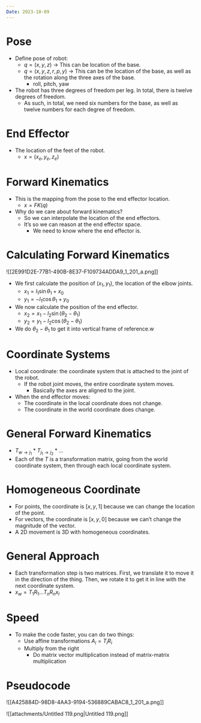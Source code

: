 ```yaml
---
Date: 2023-10-09
---
```

# Pose

- Define pose of robot:
    - $q = (x, y, z)$﻿ → This can be location of the base.
    - $q = (x, y, z, r, p, y)$﻿ → This can be the location of the base, as well as the rotation along the three axes of the base.
        - roll, pitch, yaw
- The robot has three degrees of freedom per leg. In total, there is twelve degrees of freedom.
    - As such, in total, we need six numbers for the base, as well as twelve numbers for each degree of freedom.

# End Effector

- The location of the feet of the robot.
    - $x = (x_e, y_e, z_e)$﻿

# Forward Kinematics

- This is the mapping from the pose to the end effector location.
    - $x = FK(q)$﻿
- Why do we care about forward kinematics?
    - So we can interpolate the location of the end effectors.
    - It’s so we can reason at the end effector space.
        - We need to know where the end effector is.

# Calculating Forward Kinematics

![[2E991D2E-77B1-490B-8E37-F109734ADDA9_1_201_a.png]]

- We first calculate the position of $(x_1, y_1)$﻿, the location of the elbow joints.
    - $x_1 = l_1 \sin\theta_1 + x_0$﻿
    - $y_1 = -l_1 \cos \theta_1 + y_0$﻿
- We now calculate the position of the end effector.
    - $x_2 = x_1 - l_2 \sin(\theta_2 - \theta_1)$﻿
    - $y_2 = y_1 - l_2 \cos(\theta_2 - \theta_1)$﻿
- We do $\theta_2 - \theta_1$﻿ to get it into vertical frame of reference.w

# Coordinate Systems

- Local coordinate: the coordinate system that is attached to the joint of the robot.
    - If the robot joint moves, the entire coordinate system moves.
        - Basically the axes are aligned to the joint.
- When the end effector moves:
    - The coordinate in the local coordinate does not change.
    - The coordinate in the world coordinate does change.

# General Forward Kinematics

- $T_{w \to j_1} * T_{j_1 \to j_2}* \dots$﻿
- Each of the $T$﻿ is a transformation matrix, going from the world coordinate system, then through each local coordinate system.

# Homogeneous Coordinate

- For points, the coordinate is $[x, y, 1]$﻿ because we can change the location of the point.
- For vectors, the coordinate is $[x, y, 0]$﻿ because we can’t change the magnitude of the vector.
- A 2D movement is 3D with homogeneous coordinates.

# General Approach

- Each transformation step is two matrices. First, we translate it to move it in the direction of the thing. Then, we rotate it to get it in line with the next coordinate system.
- $x_w = T_1R_1\dots T_nR_nx_l$﻿

# Speed

- To make the code faster, you can do two things:
    - Use affine transformations $A_i = T_iR_i$﻿
    - Multiply from the right
        - Do matrix vector multiplication instead of matrix-matrix multiplication

# Pseudocode

![[A425884D-98D8-4AA3-9194-536889CABAC8_1_201_a.png]]

![[attachments/Untitled 119.png|Untitled 119.png]]
